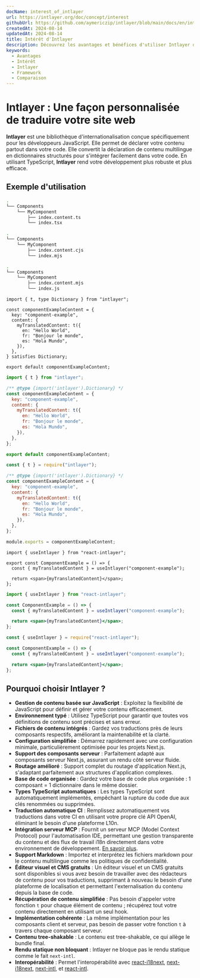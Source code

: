 ```yaml
---
docName: interest_of_intlayer
url: https://intlayer.org/doc/concept/interest
githubUrl: https://github.com/aymericzip/intlayer/blob/main/docs/en/interest_of_intlayer.md
createdAt: 2024-08-14
updatedAt: 2024-08-14
title: Intérêt d'Intlayer
description: Découvrez les avantages et bénéfices d'utiliser Intlayer dans vos projets. Comprenez pourquoi Intlayer se démarque parmi les autres frameworks.
keywords:
  - Avantages
  - Intérêt
  - Intlayer
  - Framework
  - Comparaison
---
```


# Intlayer : Une façon personnalisée de traduire votre site web

**Intlayer** est une bibliothèque d'internationalisation conçue spécifiquement pour les développeurs JavaScript. Elle permet de déclarer votre contenu partout dans votre code. Elle convertit la déclaration de contenu multilingue en dictionnaires structurés pour s'intégrer facilement dans votre code. En utilisant TypeScript, **Intlayer** rend votre développement plus robuste et plus efficace.

## Exemple d'utilisation

```bash codeFormat="typescript"
.
└── Components
    └── MyComponent
        ├── index.content.ts
        └── index.tsx
```

```bash codeFormat="commonjs"
.
└── Components
    └── MyComponent
        ├── index.content.cjs
        └── index.mjs
```

```bash codeFormat="esm"
.
└── Components
    └── MyComponent
        ├── index.content.mjs
        └── index.js
```

```tsx fileName="./Components/MyComponent/index.content.ts" codeFormat="typescript"
import { t, type Dictionary } from "intlayer";

const componentExampleContent = {
  key: "component-example",
  content: {
    myTranslatedContent: t({
      en: "Hello World",
      fr: "Bonjour le monde",
      es: "Hola Mundo",
    }),
  },
} satisfies Dictionary;

export default componentExampleContent;
```

```jsx fileName="./Components/MyComponent/index.mjx" codeFormat="esm"
import { t } from "intlayer";

/** @type {import('intlayer').Dictionary} */
const componentExampleContent = {
  key: "component-example",
  content: {
    myTranslatedContent: t({
      en: "Hello World",
      fr: "Bonjour le monde",
      es: "Hola Mundo",
    }),
  },
};

export default componentExampleContent;
```

```jsx fileName="./Components/MyComponent/index.csx" codeFormat="commonjs"
const { t } = require("intlayer");

/** @type {import('intlayer').Dictionary} */
const componentExampleContent = {
  key: "component-example",
  content: {
    myTranslatedContent: t({
      en: "Hello World",
      fr: "Bonjour le monde",
      es: "Hola Mundo",
    }),
  },
};

module.exports = componentExampleContent;
```

```tsx fileName="./Components/MyComponent/index.tsx" codeFormat="typescript"
import { useIntlayer } from "react-intlayer";

export const ComponentExample = () => {
  const { myTranslatedContent } = useIntlayer("component-example");

  return <span>{myTranslatedContent}</span>;
};
```

```jsx fileName="./Components/MyComponent/index.mjx" codeFormat="esm"
import { useIntlayer } from "react-intlayer";

const ComponentExample = () => {
  const { myTranslatedContent } = useIntlayer("component-example");

  return <span>{myTranslatedContent}</span>;
};
```

```jsx fileName="./Components/MyComponent/index.csx" codeFormat="commonjs"
const { useIntlayer } = require("react-intlayer");

const ComponentExample = () => {
  const { myTranslatedContent } = useIntlayer("component-example");

  return <span>{myTranslatedContent}</span>;
};
```

## Pourquoi choisir Intlayer ?

- **Gestion de contenu basée sur JavaScript** : Exploitez la flexibilité de JavaScript pour définir et gérer votre contenu efficacement.
- **Environnement typé** : Utilisez TypeScript pour garantir que toutes vos définitions de contenu sont précises et sans erreur.
- **Fichiers de contenu intégrés** : Gardez vos traductions près de leurs composants respectifs, améliorant la maintenabilité et la clarté.
- **Configuration simplifiée** : Démarrez rapidement avec une configuration minimale, particulièrement optimisée pour les projets Next.js.
- **Support des composants serveur** : Parfaitement adapté aux composants serveur Next.js, assurant un rendu côté serveur fluide.
- **Routage amélioré** : Support complet du routage d'application Next.js, s'adaptant parfaitement aux structures d'application complexes.
- **Base de code organisée** : Gardez votre base de code plus organisée : 1 composant = 1 dictionnaire dans le même dossier.
- **Types TypeScript automatiques** : Les types TypeScript sont automatiquement implémentés, empêchant la rupture du code due aux clés renommées ou supprimées.
- **Traduction automatique CI** : Remplissez automatiquement vos traductions dans votre CI en utilisant votre propre clé API OpenAI, éliminant le besoin d'une plateforme L10n.
- **Intégration serveur MCP** : Fournit un serveur MCP (Model Context Protocol) pour l'automatisation IDE, permettant une gestion transparente du contenu et des flux de travail i18n directement dans votre environnement de développement. [En savoir plus](https://github.com/aymericzip/intlayer/blob/main/docs/en/mcp_server.md).
- **Support Markdown** : Importez et interprétez les fichiers markdown pour le contenu multilingue comme les politiques de confidentialité.
- **Éditeur visuel et CMS gratuits** : Un éditeur visuel et un CMS gratuits sont disponibles si vous avez besoin de travailler avec des rédacteurs de contenu pour vos traductions, supprimant à nouveau le besoin d'une plateforme de localisation et permettant l'externalisation du contenu depuis la base de code.
- **Récupération de contenu simplifiée** : Pas besoin d'appeler votre fonction `t` pour chaque élément de contenu ; récupérez tout votre contenu directement en utilisant un seul hook.
- **Implémentation cohérente** : La même implémentation pour les composants client et serveur, pas besoin de passer votre fonction `t` à travers chaque composant serveur.
- **Contenu tree-shakable** : Le contenu est tree-shakable, ce qui allège le bundle final.
- **Rendu statique non bloquant** : Intlayer ne bloque pas le rendu statique comme le fait `next-intl`.
- **Interopérabilité** : Permet l'interopérabilité avec [react-i18next](https://github.com/aymericzip/intlayer/blob/main/docs/en/intlayer_with_react-i18next.md), [next-i18next](https://github.com/aymericzip/intlayer/blob/main/docs/en/intlayer_with_next-i18next.md), [next-intl](https://github.com/aymericzip/intlayer/blob/main/docs/en/intlayer_with_next-intl.md), et [react-intl](https://github.com/aymericzip/intlayer/blob/main/docs/en/intlayer_with_react-intl.md).
